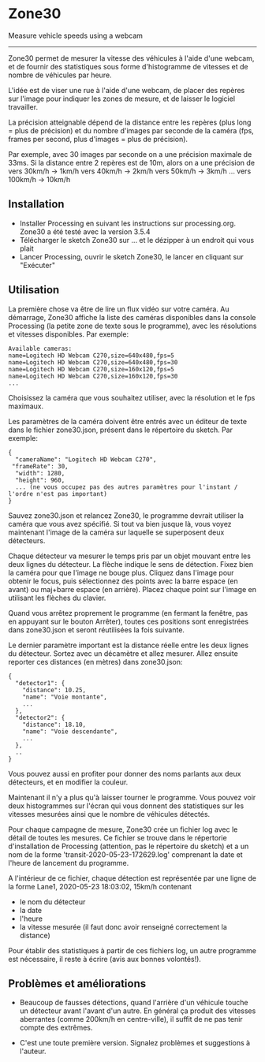 # Zone30
Measure vehicle speeds using a webcam 

----------------

Zone30 permet de mesurer la vitesse des véhicules à l'aide d'une webcam, et de fournir des
statistiques sous forme d'histogramme de vitesses et de nombre de véhicules par heure.

L'idée est de viser une rue à l'aide d'une webcam, de placer des repères sur l'image pour 
indiquer les zones de mesure, et de laisser le logiciel travailler.

La précision atteignable dépend de la distance entre les repères (plus long = plus de précision)
et du nombre d'images par seconde de la caméra (fps, frames per second, plus d'images = plus de précision).

Par exemple, avec 30 images par seconde on a une précision maximale de 33ms. Si la distance entre 2 repères
est de 10m, alors on a une précision de
    vers 30km/h -> 1km/h
    vers 40km/h -> 2km/h
    vers 50km/h -> 3km/h
    ...
    vers 100km/h -> 10km/h

Installation
------------

- Installer Processing en suivant les instructions sur processing.org. Zone30 a été testé avec la version 3.5.4
- Télécharger le sketch Zone30 sur ... et le dézipper à un endroit qui vous plait
- Lancer Processing, ouvrir le sketch Zone30, le lancer en cliquant sur "Exécuter"


Utilisation
-----------

La première chose va être de lire un flux vidéo sur votre caméra. Au démarrage, Zone30 affiche la liste des caméras disponibles dans la console Processing (la petite zone de texte sous le programme), avec les résolutions et vitesses disponibles. Par exemple:
```
Available cameras:
name=Logitech HD Webcam C270,size=640x480,fps=5
name=Logitech HD Webcam C270,size=640x480,fps=30
name=Logitech HD Webcam C270,size=160x120,fps=5
name=Logitech HD Webcam C270,size=160x120,fps=30
...
```
Choisissez la caméra que vous souhaitez utiliser, avec la résolution et le fps maximaux.

Les paramètres de la caméra doivent être entrés avec un éditeur de texte dans le fichier zone30.json, présent dans le répertoire du sketch. Par exemple:

    {
      "cameraName": "Logitech HD Webcam C270",
     "frameRate": 30,
      "width": 1280,
      "height": 960,
      ... (ne vous occupez pas des autres paramètres pour l'instant / l'ordre n'est pas important)
    }

Sauvez zone30.json et relancez Zone30, le programme devrait utiliser la caméra que vous avez spécifié. Si tout va bien jusque là, vous voyez maintenant l'image de la caméra sur laquelle se superposent deux détecteurs.

Chaque détecteur va mesurer le temps pris par un objet mouvant entre les deux lignes du détecteur. La flèche indique le sens de détection. Fixez bien la caméra pour que l'image ne bouge plus. Cliquez dans l'image pour obtenir le focus, puis sélectionnez des points avec la barre espace (en avant) ou maj+barre espace (en arrière). Placez chaque point sur l'image en utilisant les flèches du clavier. 

Quand vous arrêtez proprement le programme (en fermant la fenêtre, pas en appuyant sur le bouton Arrêter), toutes ces positions sont enregistrées dans zone30.json et seront réutilisées la fois suivante. 

Le dernier paramètre important est la distance réelle entre les deux lignes du détecteur. Sortez avec un décamètre et allez mesurer. Allez ensuite reporter ces distances (en mètres) dans zone30.json:

    {
      "detector1": {
        "distance": 10.25,
        "name": "Voie montante",
        ...
      },
      "detector2": {
        "distance": 18.10,
        "name": "Voie descendante",
        ...
      },
      ..
    }

Vous pouvez aussi en profiter pour donner des noms parlants aux deux détecteurs, et en modifier la couleur.

Maintenant il n'y a plus qu'à laisser tourner le programme. Vous pouvez voir deux histogrammes sur l'écran qui vous donnent des statistiques sur les vitesses mesurées ainsi que le nombre de véhicules détectés. 

Pour chaque campagne de mesure, Zone30 crée un fichier log avec le détail de toutes les mesures. Ce fichier se trouve
dans le répertorie d'installation de Processing (attention, pas le répertoire du sketch) et a un nom de la forme
'transit-2020-05-23-172629.log' comprenant la date et l'heure de lancement du programme.

A l'intérieur de ce fichier, chaque détection est représentée par une ligne de la forme
Lane1, 2020-05-23 18:03:02, 15km/h
contenant
- le nom du détecteur
- la date
- l'heure
- la vitesse mesurée (il faut donc avoir renseigné correctement la distance)

Pour établir des statistiques à partir de ces fichiers log, un autre programme est nécessaire, il reste à écrire (avis aux bonnes volontés!).


Problèmes et améliorations
--------------------------

- Beaucoup de fausses détections, quand l'arrière d'un véhicule touche un détecteur avant l'avant d'un autre. En général ça produit des vitesses aberrantes (comme 200km/h en centre-ville), il suffit de ne pas tenir compte des extrêmes.

- C'est une toute première version. Signalez problèmes et suggestions à l'auteur.

